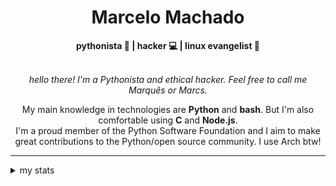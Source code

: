 <h1 align="center"> Marcelo Machado </h1> <!-- <img src="https://tryhackme-badges.s3.amazonaws.com/mmaachado.png" alt="TryHackMe"> -->
    
<div align="center">
<b>pythonista 🐍 | hacker 💻 | linux evangelist 🐧</b>
<br>
<br>

<i>hello there! I'm a Pythonista and ethical hacker. Feel free to call me Marquês or Marcs.</i>

<p>

My main knowledge in technologies are **Python** and **bash**. But I'm also comfortable using **C** and **Node.js**. <br/>
I'm a proud member of the Python Software Foundation and I aim to make great contributions to the Python/open source community. I use Arch btw!
</p>

</div>

---

<details closed>    
<summary>my stats</summary>

<!--START_SECTION:waka-->
**I'm an Early 🐤** 

```text
🌞 Morning    53 commits     ███░░░░░░░░░░░░░░░░░░░░░░   13.38% 
🌆 Daytime    175 commits    ███████████░░░░░░░░░░░░░░   44.19% 
🌃 Evening    157 commits    ██████████░░░░░░░░░░░░░░░   39.65% 
🌙 Night      11 commits     ░░░░░░░░░░░░░░░░░░░░░░░░░   2.78%

```


📊 **This Week I Spent My Time On** 

```text
⌚︎ Time Zone: America/Sao_Paulo

💬 Programming Languages: 
Markdown                 9 hrs 37 mins       █████████████████████░░░░   85.22% 
JavaScript               36 mins             █░░░░░░░░░░░░░░░░░░░░░░░░   5.37% 
CSS                      36 mins             █░░░░░░░░░░░░░░░░░░░░░░░░   5.32% 
HTML                     18 mins             ░░░░░░░░░░░░░░░░░░░░░░░░░   2.76% 
Python                   6 mins              ░░░░░░░░░░░░░░░░░░░░░░░░░   0.97%

🔥 Editors: 
Obsidian                 9 hrs 20 mins       ████████████████████░░░░░   82.79% 
VS Code                  1 hr 56 mins        ████░░░░░░░░░░░░░░░░░░░░░   17.21%

💻 Operating System: 
Windows                  8 hrs 31 mins       ███████████████████░░░░░░   75.57% 
Linux                    2 hrs 45 mins       ██████░░░░░░░░░░░░░░░░░░░   24.43%

```


 Last Updated on 29/10/2025
<!--END_SECTION:waka-->

<!-- <div>
        <a target="_blank" rel="noopener noreferrer" href="https://github.com/mmaachado?tab=repositories"><img src="https://github-readme-stats.vercel.app/api/top-langs/?username=mmaachado&hide=html,css,swift,ruby&langs_count=6&hide_border=true&layout=compact&show_icons=true&line_height=10&theme=transparent&title_color=4a86d1&custom_title=favourite%20languages"
       alt="most used languages" align="right"></a>
     <a target="_blank" rel="noopener noreferrer" href="https://wakatime.com/@mmachado"><img width="400rem" src="https://github-readme-stats.vercel.app/api/wakatime?username=mmachado&theme=transparent&hide_border=true&hide=markdown,html,css,text,other,yaml,json,prolog,dart,docker,xml,gitconfig,TSQL&hide_title=true&line_height=50&langs_count=4&layout=default" alt="wakatime stats" align="left" /></a> 
        

</div>

 <img src="https://raw.githubusercontent.com/MicaelliMedeiros/micaellimedeiros/master/image/computer-illustration.png" min-width="400px" max-width="400px" width="400px" align="right" alt="computer-illustration.png"> -->
<!-- [![Buy me a coffee](https://img.shields.io/badge/Buy%20Me%20a%20Coffee-ffdd00?style=for-the-badge&logo=buy-me-a-coffee&logoColor=black)](https://www.buymeacoffee.com/anticodingclub) -->

</details>
